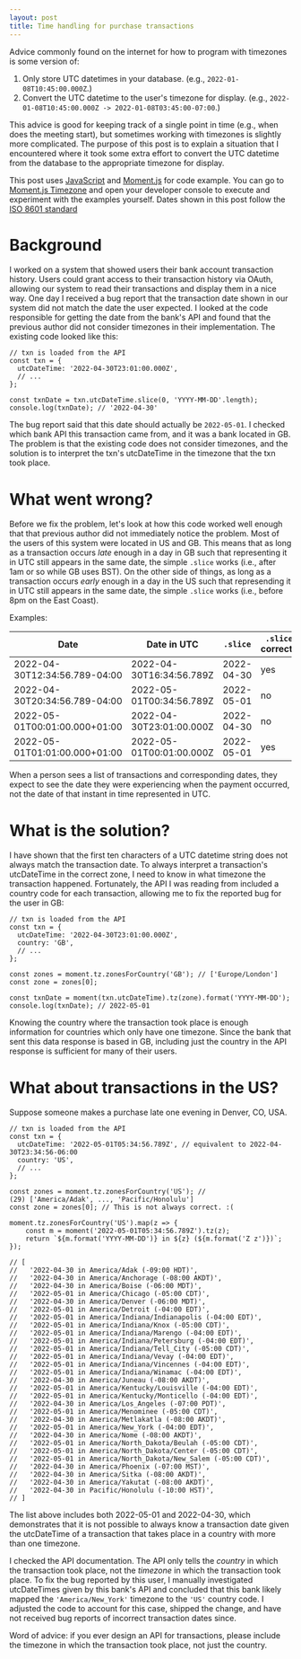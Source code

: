 ```yaml
---
layout: post
title: Time handling for purchase transactions
---
```


Advice commonly found on the internet for how to program with timezones is some
version of:
1. Only store UTC datetimes in your database. (e.g.,
   `2022-01-08T10:45:00.000Z`.)
2. Convert the UTC datetime to the user's timezone for display. (e.g.,
   `2022-01-08T10:45:00.000Z -> 2022-01-08T03:45:00-07:00`.)

This advice is good for keeping track of a single point in time (e.g., when
does the meeting start), but sometimes working with timezones is slightly more
complicated.
The purpose of this post is to explain a situation that I encountered where it
took some extra effort to convert the UTC datetime from the database to the
appropriate timezone for display.

This post uses
[JavaScript](https://en.wikipedia.org/wiki/ECMAScript)
and
[Moment.js](https://momentjs.com/)
for code example.
You can go to
[Moment.js Timezone](https://momentjs.com/timezone/)
and open your developer console to execute and experiment with the examples
yourself.
Dates shown in this post follow the
[ISO 8601 standard](https://en.wikipedia.org/wiki/ISO_8601)

# Background

I worked on a system that showed users their bank account transaction
history. Users could grant access to their transaction history via OAuth,
allowing our system to read their transactions and display them in a nice way.
One day I received a bug report that the transaction date shown in our system
did not match the date the user expected. I looked at the code responsible for
getting the date from the bank's API and found that the previous author did not
consider timezones in their implementation. The existing code looked like this:

```
// txn is loaded from the API
const txn = {
  utcDateTime: '2022-04-30T23:01:00.000Z',
  // ...
};

const txnDate = txn.utcDateTime.slice(0, 'YYYY-MM-DD'.length);
console.log(txnDate); // '2022-04-30'
```

The bug report said that this date should actually be `2022-05-01`.
I checked which bank API this transaction came from, and it was a bank located
in GB. The problem is that the existing code does not consider timezones, and
the solution is to interpret the txn's utcDateTime in the timezone that the
txn took place.

# What went wrong?

Before we fix the problem, let's look at how this code worked well enough that
that previous author did not immediately notice the problem.
Most of the users of this system were located in US and GB.
This means that as long as a transaction occurs _late_ enough in a day in GB
such that representing it in UTC still appears in the same date, the simple
`.slice` works (i.e., after 1am or so while GB uses BST).
On the other side of things, as long as a transaction occurs _early_ enough in
a day in the US such that represending it in UTC still appears in the same
date, the simple `.slice` works (i.e., before 8pm on the East Coast).

Examples:

| Date                          | Date in UTC              | `.slice`   | `.slice` correct? |
| ----------------------------- | ------------------------ | ---------- | ----------------- |
| 2022-04-30T12:34:56.789-04:00 | 2022-04-30T16:34:56.789Z | 2022-04-30 | yes               |
| 2022-04-30T20:34:56.789-04:00 | 2022-05-01T00:34:56.789Z | 2022-05-01 | no                |
| 2022-05-01T00:01:00.000+01:00 | 2022-04-30T23:01:00.000Z | 2022-04-30 | no                |
| 2022-05-01T01:01:00.000+01:00 | 2022-05-01T00:01:00.000Z | 2022-05-01 | yes               |

When a person sees a list of transactions and corresponding dates, they expect
to see the date they were experiencing when the payment occurred, not the date
of that instant in time represented in UTC.

# What is the solution?

I have shown that the first ten characters of a UTC datetime string does not
always match the transaction date.
To always interpret a transaction's utcDateTime in the correct zone, I need to
know in what timezone the transaction happened.
Fortunately, the API I was reading from included a country code for each
transaction, allowing me to fix the reported bug for the user in GB:

```
// txn is loaded from the API
const txn = {
  utcDateTime: '2022-04-30T23:01:00.000Z',
  country: 'GB',
  // ...
};

const zones = moment.tz.zonesForCountry('GB'); // ['Europe/London']
const zone = zones[0];

const txnDate = moment(txn.utcDateTime).tz(zone).format('YYYY-MM-DD');
console.log(txnDate); // 2022-05-01
```

Knowing the country where the transaction took place is enough information for
countries which only have one timezone.
Since the bank that sent this data response is based in GB,
including just the country in the
API response is sufficient for many of their users.

# What about transactions in the US?

Suppose someone makes a purchase late one evening in Denver, CO, USA.

```
// txn is loaded from the API
const txn = {
  utcDateTime: '2022-05-01T05:34:56.789Z', // equivalent to 2022-04-30T23:34:56-06:00
  country: 'US',
  // ...
};

const zones = moment.tz.zonesForCountry('US'); // (29) ['America/Adak', ..., 'Pacific/Honolulu']
const zone = zones[0]; // This is not always correct. :(

moment.tz.zonesForCountry('US').map(z => {
    const m = moment('2022-05-01T05:34:56.789Z').tz(z);
    return `${m.format('YYYY-MM-DD')} in ${z} (${m.format('Z z')})`;
});

// [
//   '2022-04-30 in America/Adak (-09:00 HDT)',
//   '2022-04-30 in America/Anchorage (-08:00 AKDT)',
//   '2022-04-30 in America/Boise (-06:00 MDT)',
//   '2022-05-01 in America/Chicago (-05:00 CDT)',
//   '2022-04-30 in America/Denver (-06:00 MDT)',
//   '2022-05-01 in America/Detroit (-04:00 EDT)',
//   '2022-05-01 in America/Indiana/Indianapolis (-04:00 EDT)',
//   '2022-05-01 in America/Indiana/Knox (-05:00 CDT)',
//   '2022-05-01 in America/Indiana/Marengo (-04:00 EDT)',
//   '2022-05-01 in America/Indiana/Petersburg (-04:00 EDT)',
//   '2022-05-01 in America/Indiana/Tell_City (-05:00 CDT)',
//   '2022-05-01 in America/Indiana/Vevay (-04:00 EDT)',
//   '2022-05-01 in America/Indiana/Vincennes (-04:00 EDT)',
//   '2022-05-01 in America/Indiana/Winamac (-04:00 EDT)',
//   '2022-04-30 in America/Juneau (-08:00 AKDT)',
//   '2022-05-01 in America/Kentucky/Louisville (-04:00 EDT)',
//   '2022-05-01 in America/Kentucky/Monticello (-04:00 EDT)',
//   '2022-04-30 in America/Los_Angeles (-07:00 PDT)',
//   '2022-05-01 in America/Menominee (-05:00 CDT)',
//   '2022-04-30 in America/Metlakatla (-08:00 AKDT)',
//   '2022-05-01 in America/New_York (-04:00 EDT)',
//   '2022-04-30 in America/Nome (-08:00 AKDT)',
//   '2022-05-01 in America/North_Dakota/Beulah (-05:00 CDT)',
//   '2022-05-01 in America/North_Dakota/Center (-05:00 CDT)',
//   '2022-05-01 in America/North_Dakota/New_Salem (-05:00 CDT)',
//   '2022-04-30 in America/Phoenix (-07:00 MST)',
//   '2022-04-30 in America/Sitka (-08:00 AKDT)',
//   '2022-04-30 in America/Yakutat (-08:00 AKDT)',
//   '2022-04-30 in Pacific/Honolulu (-10:00 HST)',
// ]
```

The list above includes both 2022-05-01 and 2022-04-30, which demonstrates that
it is not possible to always know a transaction date given the utcDateTime of a
transaction that takes place in a country with more than one timezone.

I checked the API documentation. The API only tells the _country_ in which the
transaction took place, not the _timezone_ in which the transaction took place.
To fix the bug reported by this user, I manually investigated utcDateTimes
given by this bank's API and concluded that this bank likely mapped the
`'America/New_York'` timezone to the `'US'` country code. I adjusted the code
to account for this case, shipped the change, and have not received bug reports
of incorrect transaction dates since.

Word of advice: if you ever design an API for transactions, please include the
timezone in which the transaction took place, not just the country.
